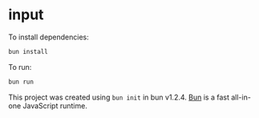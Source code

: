 # input

To install dependencies:

```bash
bun install
```

To run:

```bash
bun run
```

This project was created using `bun init` in bun v1.2.4. [Bun](https://bun.sh) is a fast all-in-one JavaScript runtime.
